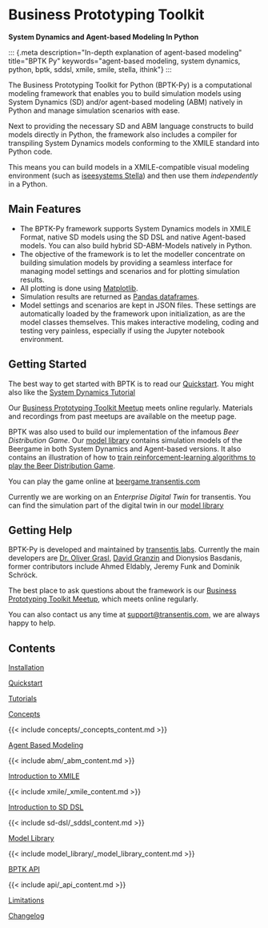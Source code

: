# Business Prototyping Toolkit
**System Dynamics and Agent-based Modeling In Python**

::: {.meta description="In-depth explanation of agent-based modeling"
title="BPTK Py" 
keywords="agent-based modeling, system dynamics, python, bptk, sddsl, xmile, smile, stella, ithink"}
:::

The Business Prototyping Toolkit for Python (BPTK-Py) is a computational
modeling framework that enables you to build simulation models using
System Dynamics (SD) and/or agent-based modeling (ABM) natively in
Python and manage simulation scenarios with ease.

Next to providing the necessary SD and ABM language constructs to build
models directly in Python, the framework also includes a compiler for
transpiling System Dynamics models conforming to the XMILE standard into
Python code.

This means you can build models in a XMILE-compatible visual modeling
environment (such as [iseesystems Stella](http://www.iseesystems.com))
and then use them *independently* in a Python.

## Main Features

-   The BPTK-Py framework supports System Dynamics models in XMILE
    Format, native SD models using the SD DSL and native Agent-based models. You can also build hybrid SD-ABM-Models natively in Python.
-   The objective of the framework is to let the modeller concentrate on
    building simulation models by providing a seamless interface for
    managing model settings and scenarios and for plotting simulation
    results.
-   All plotting is done using [Matplotlib](http://www.matplotlib.org).
-   Simulation results are returned as [Pandas
    dataframes](http://pandas.pydata.org).
-   Model settings and scenarios are kept in JSON files. These settings
    are automatically loaded by the framework upon initialization, as
    are the model classes themselves. This makes interactive modeling,
    coding and testing very painless, especially if using the Jupyter
    notebook environment.

## Getting Started

The best way to get started with BPTK is to read our [Quickstart](quickstart/quickstart.ipynb). You might also like the [System Dynamics Tutorial](tutorials/tutorials.md)

Our [Business Prototyping Toolkit
Meetup](https://www.transentis.com/business-prototyping-toolkit-meetup/en/)
meets online regularly. Materials and recordings from past meetups are available on the meetup page.

BPTK was also used to build our implementation of the infamous _Beer
Distribution Game_. Our [model library](/model_library/model_library.md) contains simulation models of the Beergame in both System Dynamics and Agent-based versions. It also contains an illustration of how to [train reinforcement-learning algorithms to play the Beer Distribution Game](/model_library/beergame/training_ai_beergame.ipynb).

You can play the game online at [beergame.transentis.com](https://beergame.transentis.com)

Currently we are working on an _Enterprise Digital Twin_ for transentis. You can find the simulation part of the digital twin in our [model library](/model_library/enterprise_digital_twin/enterprise_digital_twin.ipynb) 

## Getting Help

BPTK-Py is developed and maintained by [transentis
labs](https://www.transentis.com/business-prototyping-toolkit/en/).
Currently the main developers are [Dr. Oliver
Grasl](https://linkedin.com/in/olivergrasl), [David
Granzin](https://linkedin.com/in/makisuo) and Dionysios Basdanis, former contributors include Ahmed Eldably, Jeremy Funk and
Dominik Schröck.

The best place to ask questions about the framework is our [Business
Prototyping Toolkit
Meetup](https://www.transentis.com/business-prototyping-toolkit-meetup/en/),
which meets online regularly.

You can also contact us any time at <support@transentis.com>, we are
always happy to help.

## Contents

[Installation](usage/installation.md)

[Quickstart](quickstart/quickstart.ipynb)

[Tutorials](tutorials/tutorials.md)

[Concepts](concepts/concepts.md)

{{< include concepts/_concepts_content.md >}}

[Agent Based Modeling](abm/abm.md)

{{< include abm/_abm_content.md >}}

[Introduction to XMILE](xmile/xmile.md)

{{< include xmile/_xmile_content.md >}}

[Introduction to SD DSL](sd-dsl/sddsl.md)

{{< include sd-dsl/_sddsl_content.md >}}

[Model Library](model_library/model_library.md)

{{< include model_library/_model_library_content.md >}}

[BPTK API](api/api.md)

{{< include api/_api_content.md >}}

[Limitations](usage/limitations.md)

[Changelog](changelog.md)
